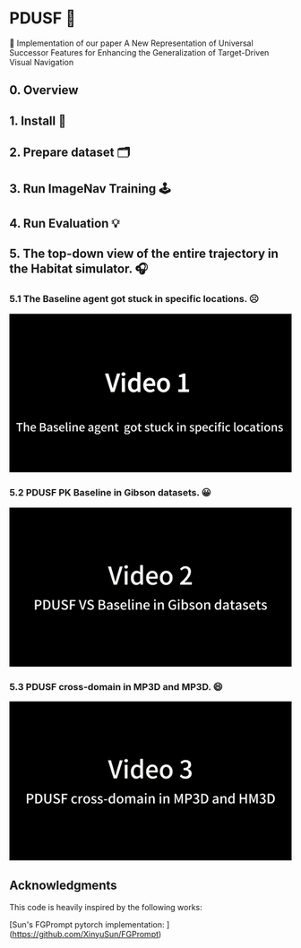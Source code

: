 # PDUSF :robot:
💌 Implementation of our paper A New Representation of Universal Successor Features for Enhancing the Generalization of Target-Driven Visual Navigation
## 0. Overview
## 1. Install :rocket: 
## 2. Prepare dataset 🗂️
## 3. Run ImageNav Training 🕹️
## 4. Run Evaluation 💡
## 5. The top-down view of the entire trajectory in the Habitat simulator. 🎧

### 5.1 The Baseline agent got stuck in specific locations. ☹️
<div align="center">
    <img src="video_1.gif" />
</div>

### 5.2 PDUSF PK Baseline in Gibson datasets. 😀
<div align="center">
    <img src="video_2.gif" />
</div>

### 5.3 PDUSF cross-domain in MP3D and MP3D. 😄
 <div align="center">
    <img src="video_3.gif" />
 </div>
 
## Acknowledgments
This code is heavily inspired by the following works:

[Sun's FGPrompt pytorch implementation: ] (https://github.com/XinyuSun/FGPrompt)
